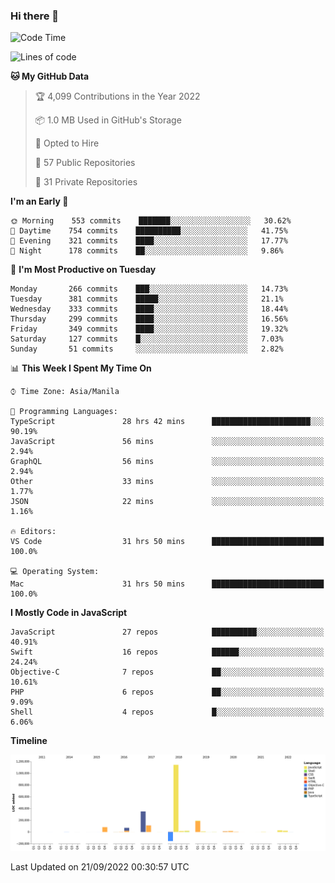 ### Hi there 👋

<!--START_SECTION:waka-->
![Code Time](http://img.shields.io/badge/Code%20Time-3%2C105%20hrs%2016%20mins-blue)

![Lines of code](https://img.shields.io/badge/From%20Hello%20World%20I%27ve%20Written-2%20Million%20lines%20of%20code-blue)

**🐱 My GitHub Data** 

> 🏆 4,099 Contributions in the Year 2022
 > 
> 📦 1.0 MB Used in GitHub's Storage 
 > 
> 💼 Opted to Hire
 > 
> 📜 57 Public Repositories 
 > 
> 🔑 31 Private Repositories  
 > 
**I'm an Early 🐤** 

```text
🌞 Morning    553 commits    ███████░░░░░░░░░░░░░░░░░░   30.62% 
🌆 Daytime    754 commits    ██████████░░░░░░░░░░░░░░░   41.75% 
🌃 Evening    321 commits    ████░░░░░░░░░░░░░░░░░░░░░   17.77% 
🌙 Night      178 commits    ██░░░░░░░░░░░░░░░░░░░░░░░   9.86%

```
📅 **I'm Most Productive on Tuesday** 

```text
Monday       266 commits    ███░░░░░░░░░░░░░░░░░░░░░░   14.73% 
Tuesday      381 commits    █████░░░░░░░░░░░░░░░░░░░░   21.1% 
Wednesday    333 commits    ████░░░░░░░░░░░░░░░░░░░░░   18.44% 
Thursday     299 commits    ████░░░░░░░░░░░░░░░░░░░░░   16.56% 
Friday       349 commits    ████░░░░░░░░░░░░░░░░░░░░░   19.32% 
Saturday     127 commits    █░░░░░░░░░░░░░░░░░░░░░░░░   7.03% 
Sunday       51 commits     ░░░░░░░░░░░░░░░░░░░░░░░░░   2.82%

```


📊 **This Week I Spent My Time On** 

```text
⌚︎ Time Zone: Asia/Manila

💬 Programming Languages: 
TypeScript               28 hrs 42 mins      ██████████████████████░░░   90.19% 
JavaScript               56 mins             ░░░░░░░░░░░░░░░░░░░░░░░░░   2.94% 
GraphQL                  56 mins             ░░░░░░░░░░░░░░░░░░░░░░░░░   2.94% 
Other                    33 mins             ░░░░░░░░░░░░░░░░░░░░░░░░░   1.77% 
JSON                     22 mins             ░░░░░░░░░░░░░░░░░░░░░░░░░   1.16%

🔥 Editors: 
VS Code                  31 hrs 50 mins      █████████████████████████   100.0%

💻 Operating System: 
Mac                      31 hrs 50 mins      █████████████████████████   100.0%

```

**I Mostly Code in JavaScript** 

```text
JavaScript               27 repos            ██████████░░░░░░░░░░░░░░░   40.91% 
Swift                    16 repos            ██████░░░░░░░░░░░░░░░░░░░   24.24% 
Objective-C              7 repos             ██░░░░░░░░░░░░░░░░░░░░░░░   10.61% 
PHP                      6 repos             ██░░░░░░░░░░░░░░░░░░░░░░░   9.09% 
Shell                    4 repos             █░░░░░░░░░░░░░░░░░░░░░░░░   6.06%

```


**Timeline**

![Chart not found](https://raw.githubusercontent.com/rad182/rad182/main/charts/bar_graph.png) 


 Last Updated on 21/09/2022 00:30:57 UTC
<!--END_SECTION:waka-->


<!--
**rad182/rad182** is a ✨ _special_ ✨ repository because its `README.md` (this file) appears on your GitHub profile.

Here are some ideas to get you started:

- 🔭 I’m currently working on ...
- 🌱 I’m currently learning ...
- 👯 I’m looking to collaborate on ...
- 🤔 I’m looking for help with ...
- 💬 Ask me about ...
- 📫 How to reach me: ...
- 😄 Pronouns: ...
- ⚡ Fun fact: ...
-->
